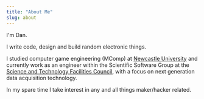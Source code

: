 ```yaml
---
title: "About Me"
slug: about
---
```


I'm Dan.

I write code, design and build random electronic things.

I studied computer game engineering (MComp) at [Newcastle
University](https://www.ncl.ac.uk/) and currently work as an engineer within
the Scientific Software Group at the [Science and Technology Facilities
Council](https://stfc.ukri.org/), with a focus on next generation data
acquisition technology.

In my spare time I take interest in any and all things maker/hacker related.

